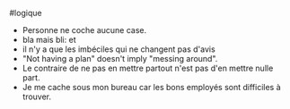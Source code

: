 #logique

- Personne ne coche aucune case.
- bla mais bli: et
- il n'y a que les imbéciles qui ne changent pas d'avis
- "Not having a plan" doesn't imply "messing around".
- Le contraire de ne pas en mettre partout n'est pas
  d'en mettre nulle part.
- Je me cache sous mon bureau car les bons employés sont difficiles à trouver.
